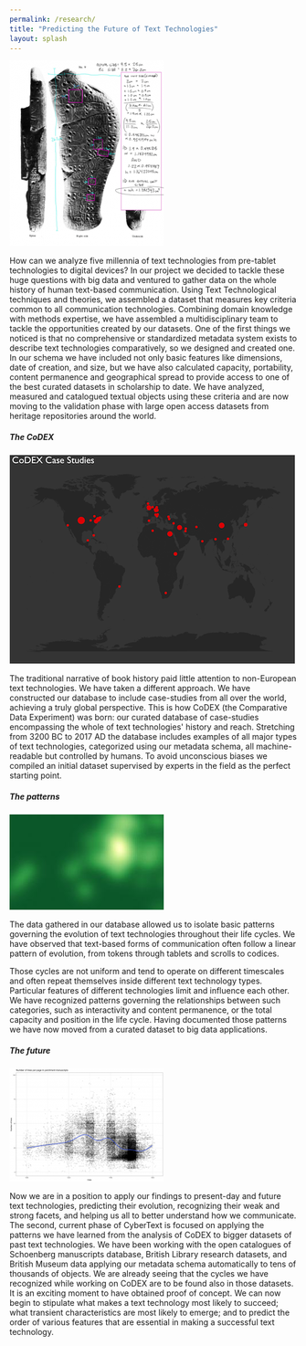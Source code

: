```yaml
---
permalink: /research/
title: "Predicting the Future of Text Technologies"
layout: splash
---
```


![Research_1](/assets/images/research_1.png)

How can we analyze five millennia of text technologies from pre-tablet technologies to digital devices? In our project we decided to tackle these huge questions with big data and ventured to gather data on the whole history of human text-based communication. Using Text Technological techniques and theories, we assembled a dataset that measures key criteria common to all communication technologies. Combining domain knowledge with methods expertise, we have assembled a multidisciplinary team to tackle the opportunities created by our datasets. One of the first things we noticed is that no comprehensive or standardized metadata system exists to describe text technologies comparatively, so we designed and created one. In our schema we have included not only basic features like dimensions, date of creation, and size, but we have also calculated capacity, portability, content permanence and geographical spread to provide access to one of the best curated datasets in scholarship to date. We have analyzed, measured and catalogued textual objects using these criteria and are now moving to the validation phase with large open access datasets from heritage repositories around the world.

##### The CoDEX

![Research_2](/assets/images/research_2.png)

The traditional narrative of book history paid little attention to non-European text technologies. We have taken a different approach. We have constructed our database to include case-studies from all over the world, achieving a truly global perspective. This is how CoDEX (the Comparative Data Experiment) was born: our curated database of case-studies encompassing the whole of text technologies' history and reach. Stretching from 3200 BC to 2017 AD the database includes examples of all major types of text technologies, categorized using our metadata schema, all machine-readable but controlled by humans. To avoid unconscious biases we compiled an initial dataset supervised by experts in the field as the perfect starting point.

##### The patterns

![Research_3](/assets/images/research_3.jpeg)

The data gathered in our database allowed us to isolate basic patterns governing the evolution of text technologies throughout their life cycles. We have observed that text-based forms of communication often follow a linear pattern of evolution, from tokens through tablets and scrolls to codices.

Those cycles are not uniform and tend to operate on different timescales and often repeat themselves inside different text technology types. Particular features of different technologies limit and influence each other. We have recognized patterns governing the relationships between such categories, such as interactivity and content permanence, or the total capacity and position in the life cycle. Having documented those patterns we have now moved from a curated dataset to big data applications.

##### The future

![Research_4](/assets/images/research_4.png)

Now we are in a position to apply our findings to present-day and future text technologies, predicting their evolution, recognizing their weak and strong facets, and helping us all to better understand how we communicate. The second, current phase of CyberText is focused on applying the patterns we have learned from the analysis of CoDEX to bigger datasets of past text technologies. We have been working with the open catalogues of Schoenberg manuscripts database, British Library research datasets, and British Museum data applying our metadata schema automatically to tens of thousands of objects. We are already seeing that the cycles we have recognized while working on CoDEX are to be found also in those datasets. It is an exciting moment to have obtained proof of concept. We can now begin to stipulate what makes a text technology most likely to succeed; what transient characteristics are most likely to emerge; and to predict the order of various features that are essential in making a successful text technology.

